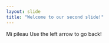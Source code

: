 ```yaml
---
layout: slide
title: "Welcome to our second slide!"
---
```

Mi pileau
Use the left arrow to go back!
